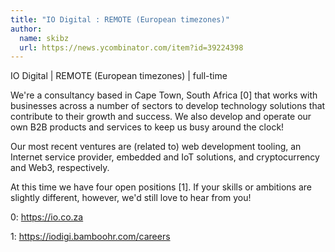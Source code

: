 ```yaml
---
title: "IO Digital : REMOTE (European timezones)"
author:
  name: skibz
  url: https://news.ycombinator.com/item?id=39224398
---
```

IO Digital | REMOTE (European timezones) | full-time

We&#x27;re a consultancy based in Cape Town, South Africa [0] that works with businesses across a number of sectors to develop technology solutions that contribute to their growth and success. We also develop and operate our own B2B products and services to keep us busy around the clock!

Our most recent ventures are (related to) web development tooling, an Internet service provider, embedded and IoT solutions, and cryptocurrency and Web3, respectively.

At this time we have four open positions [1]. If your skills or ambitions are slightly different, however, we&#x27;d still love to hear from you!

0: <a href="https:&#x2F;&#x2F;io.co.za" rel="nofollow">https:&#x2F;&#x2F;io.co.za</a>

1: <a href="https:&#x2F;&#x2F;iodigi.bamboohr.com&#x2F;careers" rel="nofollow">https:&#x2F;&#x2F;iodigi.bamboohr.com&#x2F;careers</a>
